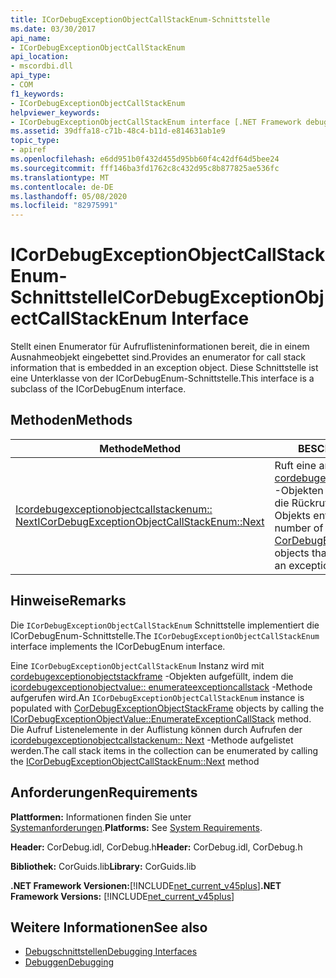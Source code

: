 ```yaml
---
title: ICorDebugExceptionObjectCallStackEnum-Schnittstelle
ms.date: 03/30/2017
api_name:
- ICorDebugExceptionObjectCallStackEnum
api_location:
- mscordbi.dll
api_type:
- COM
f1_keywords:
- ICorDebugExceptionObjectCallStackEnum
helpviewer_keywords:
- ICorDebugExceptionObjectCallStackEnum interface [.NET Framework debugging]
ms.assetid: 39dffa18-c71b-48c4-b11d-e814631ab1e9
topic_type:
- apiref
ms.openlocfilehash: e6dd951b0f432d455d95bb60f4c42df64d5bee24
ms.sourcegitcommit: fff146ba3fd1762c8c432d95c8b877825ae536fc
ms.translationtype: MT
ms.contentlocale: de-DE
ms.lasthandoff: 05/08/2020
ms.locfileid: "82975991"
---
```

# <a name="icordebugexceptionobjectcallstackenum-interface"></a><span data-ttu-id="37a90-102">ICorDebugExceptionObjectCallStackEnum-Schnittstelle</span><span class="sxs-lookup"><span data-stu-id="37a90-102">ICorDebugExceptionObjectCallStackEnum Interface</span></span>
<span data-ttu-id="37a90-103">Stellt einen Enumerator für Aufruflisteninformationen bereit, die in einem Ausnahmeobjekt eingebettet sind.</span><span class="sxs-lookup"><span data-stu-id="37a90-103">Provides an enumerator for call stack information that is embedded in an exception object.</span></span> <span data-ttu-id="37a90-104">Diese Schnittstelle ist eine Unterklasse von der ICorDebugEnum-Schnittstelle.</span><span class="sxs-lookup"><span data-stu-id="37a90-104">This interface is a subclass of the ICorDebugEnum interface.</span></span>  
  
## <a name="methods"></a><span data-ttu-id="37a90-105">Methoden</span><span class="sxs-lookup"><span data-stu-id="37a90-105">Methods</span></span>  
  
|<span data-ttu-id="37a90-106">Methode</span><span class="sxs-lookup"><span data-stu-id="37a90-106">Method</span></span>|<span data-ttu-id="37a90-107">BESCHREIBUNG</span><span class="sxs-lookup"><span data-stu-id="37a90-107">Description</span></span>|  
|------------|-----------------|  
|[<span data-ttu-id="37a90-108">Icordebugexceptionobjectcallstackenum:: Next</span><span class="sxs-lookup"><span data-stu-id="37a90-108">ICorDebugExceptionObjectCallStackEnum::Next</span></span>](icordebugexceptionobjectcallstackenum-next-method.md)|<span data-ttu-id="37a90-109">Ruft eine angegebene Anzahl von [cordebugexceptionobjectstackframe](cordebugexceptionobjectstackframe-structure.md) -Objekten ab, die Informationen über die Rückruf Stapel eines Ausnahme Objekts enthalten.</span><span class="sxs-lookup"><span data-stu-id="37a90-109">Gets a specified number of [CorDebugExceptionObjectStackFrame](cordebugexceptionobjectstackframe-structure.md) objects that contain information about an exception object's call stack.</span></span>|  
  
## <a name="remarks"></a><span data-ttu-id="37a90-110">Hinweise</span><span class="sxs-lookup"><span data-stu-id="37a90-110">Remarks</span></span>  
 <span data-ttu-id="37a90-111">Die `ICorDebugExceptionObjectCallStackEnum` Schnittstelle implementiert die ICorDebugEnum-Schnittstelle.</span><span class="sxs-lookup"><span data-stu-id="37a90-111">The `ICorDebugExceptionObjectCallStackEnum` interface implements the ICorDebugEnum interface.</span></span>  
  
 <span data-ttu-id="37a90-112">Eine `ICorDebugExceptionObjectCallStackEnum` Instanz wird mit [cordebugexceptionobjectstackframe](cordebugexceptionobjectstackframe-structure.md) -Objekten aufgefüllt, indem die [icordebugexceptionobjectvalue:: enumerateexceptioncallstack](icordebugexceptionobjectvalue-enumerateexceptioncallstack-method.md) -Methode aufgerufen wird.</span><span class="sxs-lookup"><span data-stu-id="37a90-112">An `ICorDebugExceptionObjectCallStackEnum` instance is populated with [CorDebugExceptionObjectStackFrame](cordebugexceptionobjectstackframe-structure.md) objects by calling the [ICorDebugExceptionObjectValue::EnumerateExceptionCallStack](icordebugexceptionobjectvalue-enumerateexceptioncallstack-method.md) method.</span></span> <span data-ttu-id="37a90-113">Die Aufruf Listenelemente in der Auflistung können durch Aufrufen der [icordebugexceptionobjectcallstackenum:: Next](icordebugexceptionobjectcallstackenum-next-method.md) -Methode aufgelistet werden.</span><span class="sxs-lookup"><span data-stu-id="37a90-113">The call stack items in the collection can be enumerated by calling the [ICorDebugExceptionObjectCallStackEnum::Next](icordebugexceptionobjectcallstackenum-next-method.md) method</span></span>  
  
## <a name="requirements"></a><span data-ttu-id="37a90-114">Anforderungen</span><span class="sxs-lookup"><span data-stu-id="37a90-114">Requirements</span></span>  
 <span data-ttu-id="37a90-115">**Plattformen:** Informationen finden Sie unter [Systemanforderungen](../../get-started/system-requirements.md).</span><span class="sxs-lookup"><span data-stu-id="37a90-115">**Platforms:** See [System Requirements](../../get-started/system-requirements.md).</span></span>  
  
 <span data-ttu-id="37a90-116">**Header:** CorDebug.idl, CorDebug.h</span><span class="sxs-lookup"><span data-stu-id="37a90-116">**Header:** CorDebug.idl, CorDebug.h</span></span>  
  
 <span data-ttu-id="37a90-117">**Bibliothek:** CorGuids.lib</span><span class="sxs-lookup"><span data-stu-id="37a90-117">**Library:** CorGuids.lib</span></span>  
  
 <span data-ttu-id="37a90-118">**.NET Framework Versionen:**[!INCLUDE[net_current_v45plus](../../../../includes/net-current-v45plus-md.md)]</span><span class="sxs-lookup"><span data-stu-id="37a90-118">**.NET Framework Versions:** [!INCLUDE[net_current_v45plus](../../../../includes/net-current-v45plus-md.md)]</span></span>  
  
## <a name="see-also"></a><span data-ttu-id="37a90-119">Weitere Informationen</span><span class="sxs-lookup"><span data-stu-id="37a90-119">See also</span></span>

- [<span data-ttu-id="37a90-120">Debugschnittstellen</span><span class="sxs-lookup"><span data-stu-id="37a90-120">Debugging Interfaces</span></span>](debugging-interfaces.md)
- [<span data-ttu-id="37a90-121">Debuggen</span><span class="sxs-lookup"><span data-stu-id="37a90-121">Debugging</span></span>](index.md)
